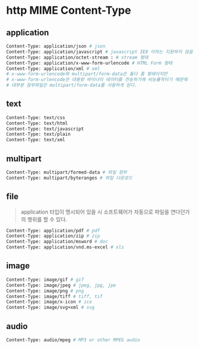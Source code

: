 # http MIME Content-Type

## application

```sh
Content-Type: application/json # json
Content-Type: application/javascript # javascript IE8 이하는 지원하지 않음
Content-Type: application/octet-stream : # stream 형태
Content-Type: application/x-www-form-urlencode # HTML Form 형태
Content-Type: application/xml # xml
# x-www-form-urlencode와 multipart/form-data은 둘다 폼 형태이지만
# x-www-form-urlencode은 대용량 바이너리 테이터를 전송하기에 비능률적이기 때문에
# 대부분 첨부파일은 multipart/form-data를 사용하게 된다.
```

## text

```sh
Content-Type: text/css
Content-Type: text/html
Content-Type: text/javascript
Content-Type: text/plain
Content-Type: text/xml
```

## multipart

```sh
Content-Type: multipart/formed-data # 파일 첨부
Content-Type: multipart/byteranges # 파일 다운로드
```

## file

> application 타입이 명시되어 있을 시 소프트웨어가 자동으로 파일을 연다던가의 행위를 할 수 있다.

```sh
Content-Type: application/pdf # pdf
Content-Type: application/zip # zip
Content-Type: application/msword # doc
Content-Type: application/vnd.ms-excel # xls
```

## image

```sh
Content-Type: image/gif # gif
Content-Type: image/jpeg # jpeg, jpg, jpe
Content-Type: image/png # png
Content-Type: image/tiff # tiff, tif
Content-Type: image/x-icon # ico
Content-Type: image/svg+xml # svg
```

## audio

```sh
Content-Type: audio/mpeg # MP3 or other MPEG audio
```
